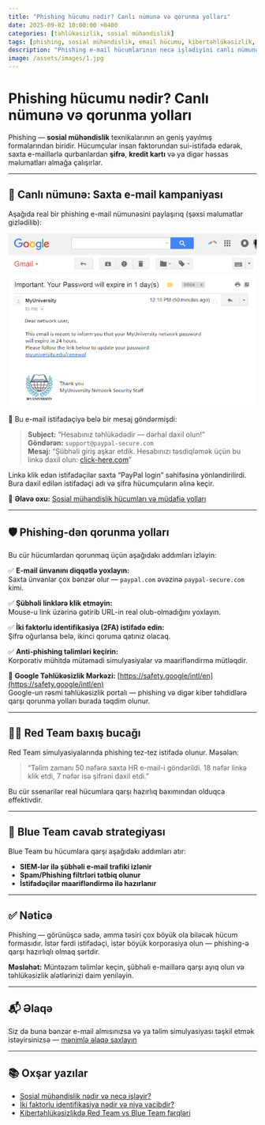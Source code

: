 ```yaml
---
title: "Phishing hücumu nədir? Canlı nümunə və qorunma yolları"
date: 2025-09-02 10:00:00 +0400
categories: [təhlükəsizlik, sosial mühəndislik]
tags: [phishing, sosial mühəndislik, email hücumu, kibertəhlükəsizlik, red team, blue team, istifadəçi maarifləndirilməsi]
description: "Phishing e-mail hücumlarının necə işlədiyini canlı nümunə ilə öyrənin. Sosial mühəndislik texnikaları və onlardan necə qorunmaq olar — Emin Savaylov-un bloqundan."
image: /assets/images/1.jpg
---
```


<script type="application/ld+json">
{
  "@context": "https://schema.org",
  "@type": "BlogPosting",
  "headline": "Phishing hücumu nədir? Canlı nümunə və qorunma yolları",
  "description": "Phishing e-mail hücumlarının necə işlədiyini canlı nümunə ilə öyrənin. Sosial mühəndislik texnikaları və onlardan necə qorunmaq olar — Emin Savaylov-un bloqundan.",
  "author": {
    "@type": "Person",
    "name": "Emin Savaylov"
  },
  "datePublished": "2025-09-02",
  "image": "https://cybershieldy.com/assets/images/1.jpg",
  "mainEntityOfPage": {
    "@type": "WebPage",
    "@id": "https://cybershieldy.com/posts/phishing-hucumu-nedir.html"
  }
}
</script>

# Phishing hücumu nədir? Canlı nümunə və qorunma yolları

Phishing — **sosial mühəndislik** texnikalarının ən geniş yayılmış formalarından biridir. Hücumçular insan faktorundan sui-istifadə edərək, saxta e-maillərlə qurbanlardan **şifrə**, **kredit kartı** və ya digər həssas məlumatları almağa çalışırlar.

---

## 🎯 Canlı nümunə: Saxta e-mail kampaniyası

Aşağıda real bir phishing e-mail nümunəsini paylaşırıq (şəxsi məlumatlar gizlədilib):

![Saxta PayPal e-mail nümunəsi](/assets/images/3.png "Phishing e-mail hücumu nümunəsi")

📩 Bu e-mail istifadəçiyə belə bir mesaj göndərmişdi:

> **Subject:** “Hesabınız təhlükədədir — dərhal daxil olun!”  
> **Göndərən:** `support@paypal-secure.com`  
> **Mesaj:** “Şübhəli giriş aşkar etdik. Hesabınızı təsdiqləmək üçün bu linkə daxil olun: [click-here.com](https://click-here.com)”

Linkə klik edən istifadəçilər saxta “PayPal login” səhifəsinə yönləndirilirdi. Bura daxil edilən istifadəçi adı və şifrə hücumçuların əlinə keçir.

🔗 **Əlavə oxu:** [Sosial mühəndislik hücumları və müdafiə yolları](/posts/sosial-muhendislik-nedir.html)

---

## 🛡️ Phishing-dən qorunma yolları

Bu cür hücumlardan qorunmaq üçün aşağıdakı addımları izləyin:

✅ **E-mail ünvanını diqqətlə yoxlayın:**  
Saxta ünvanlar çox bənzər olur — `paypal.com` əvəzinə `paypal-secure.com` kimi.

✅ **Şübhəli linklərə klik etməyin:**  
Mouse-u link üzərinə gətirib URL-in real olub-olmadığını yoxlayın.

✅ **İki faktorlu identifikasiya (2FA) istifadə edin:**  
Şifrə oğurlansa belə, ikinci qoruma qatınız olacaq.

✅ **Anti-phishing təlimləri keçirin:**  
Korporativ mühitdə mütəmadi simulyasiyalar və maarifləndirmə mütləqdir.

🔗 **Google Təhlükəsizlik Mərkəzi:** [https://safety.google/intl/en](https://safety.google/intl/en)  
Google-un rəsmi təhlükəsizlik portalı — phishing və digər kiber təhdidlərə qarşı qorunma yolları burada təqdim olunur.


---

## 👨‍💻 Red Team baxış bucağı

Red Team simulyasiyalarında phishing tez-tez istifadə olunur. Məsələn:

> “Təlim zamanı 50 nəfərə saxta HR e-mail-i göndərildi. 18 nəfər linkə klik etdi, 7 nəfər isə şifrəni daxil etdi.”

Bu cür ssenarilər real hücumlara qarşı hazırlıq baxımından olduqca effektivdir.

---

## 🔐 Blue Team cavab strategiyası

Blue Team bu hücumlara qarşı aşağıdakı addımları atır:

- **SIEM-lər ilə şübhəli e-mail trafiki izlənir**
- **Spam/Phishing filtrləri tətbiq olunur**
- **İstifadəçilər maarifləndirmə ilə hazırlanır**

---

## ✅ Nəticə

Phishing — görünüşcə sadə, amma təsiri çox böyük ola biləcək hücum formasıdır. İstər fərdi istifadəçi, istər böyük korporasiya olun — phishing-ə qarşı hazırlıqlı olmaq şərtdir.

**Məsləhət:** Müntəzəm təlimlər keçin, şübhəli e-maillərə qarşı ayıq olun və təhlükəsizlik alətlərinizi daim yeniləyin.

---

## 📬 Əlaqə

Siz də buna bənzər e-mail almısınızsa və ya təlim simulyasiyası təşkil etmək istəyirsinizsə — [mənimlə əlaqə saxlayın](mailto:cyberdersler@gmail.com)

---

## 📚 Oxşar yazılar

- [Sosial mühəndislik nədir və necə işləyir?](/posts/sosial-muhendislik-nedir.html)
- [İki faktorlu identifikasiya nədir və niyə vacibdir?](/posts/2fa-nedir.html)
- [Kibertəhlükəsizlikdə Red Team vs Blue Team fərqləri](/posts/red-team-blue-team.html)
